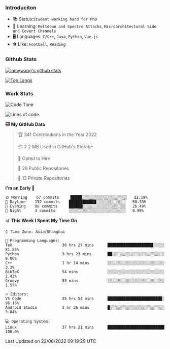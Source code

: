 ### Introduciton

- 📚 Status:`Student working hard for PhD`
- 🔎 Learning: `Meltdown and Spectre Attacks`, `Microarchitectural Side and Covert Channels`
- 🖥️ Languages: `C/C++`, `Java`, `Python`, `Vue.js`
- ⚽ Like: `Football`, `Reading`

### Github Stats

[![iamywang's github stats](https://github-readme-stats.vercel.app/api?username=iamywang&count_private=true&show_icons=true)]()

[![Top Langs](https://github-readme-stats.vercel.app/api/top-langs/?username=iamywang&layout=compact)]()

### Work Stats

<!--START_SECTION:waka-->
![Code Time](http://img.shields.io/badge/Code%20Time-430%20hrs%2045%20mins-blue)

![Lines of code](https://img.shields.io/badge/From%20Hello%20World%20I%27ve%20Written--40%20Thousand%20lines%20of%20code-blue)

**🐱 My GitHub Data** 

> 🏆 341 Contributions in the Year 2022
 > 
> 📦 2.2 MB Used in GitHub's Storage 
 > 
> 💼 Opted to Hire
 > 
> 📜 28 Public Repositories 
 > 
> 🔑 13 Private Repositories  
 > 
**I'm an Early 🐤** 

```text
🌞 Morning    67 commits     █████░░░░░░░░░░░░░░░░░░░░   22.19% 
🌆 Daytime    152 commits    ████████████░░░░░░░░░░░░░   50.33% 
🌃 Evening    80 commits     ██████░░░░░░░░░░░░░░░░░░░   26.49% 
🌙 Night      3 commits      ░░░░░░░░░░░░░░░░░░░░░░░░░   0.99%

```


📊 **This Week I Spent My Time On** 

```text
⌚︎ Time Zone: Asia/Shanghai

💬 Programming Languages: 
TeX                      30 hrs 27 mins      ████████████████████░░░░░   81.55% 
Python                   3 hrs 23 mins       ██░░░░░░░░░░░░░░░░░░░░░░░   9.06% 
C++                      1 hr 14 mins        ░░░░░░░░░░░░░░░░░░░░░░░░░   3.3% 
BibTeX                   54 mins             ░░░░░░░░░░░░░░░░░░░░░░░░░   2.43% 
Groovy                   35 mins             ░░░░░░░░░░░░░░░░░░░░░░░░░   1.57%

🔥 Editors: 
VS Code                  35 hrs 54 mins      ████████████████████████░   96.16% 
Android Studio           1 hr 26 mins        █░░░░░░░░░░░░░░░░░░░░░░░░   3.84%

💻 Operating System: 
Linux                    37 hrs 21 mins      █████████████████████████   100.0%

```


 Last Updated on 22/06/2022 09:19:29 UTC
<!--END_SECTION:waka-->
